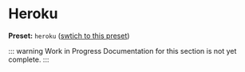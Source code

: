 # Heroku

**Preset:** `heroku` ([swtich to this preset](/deploy/#changing-the-deployment-preset))

::: warning Work in Progress
Documentation for this section is not yet complete.
:::
